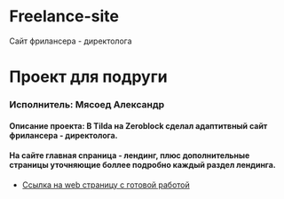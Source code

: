 # Freelance-site
Сайт фрилансера - директолога

# Проект для подруги

### Исполнитель: Мясоед Александр 

#### Описание проекта: В Tilda на Zeroblock сделал адаптитвный сайт фрилансера - директолога. 
#### На сайте главная cnраница - лендинг, плюс дополнительные страницы уточняющие боллее подробно каждый раздел лендинга.

* [Ссылка на web страницу с готовой работой](https://kseniya-panina.tilda.ws/)
